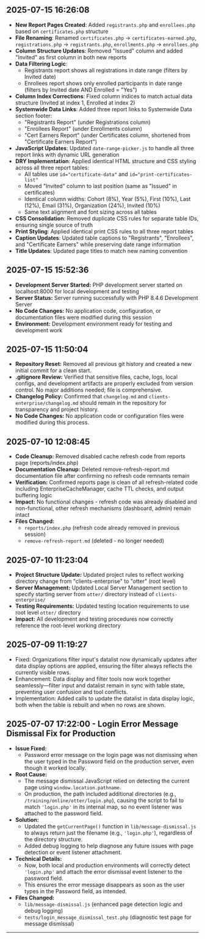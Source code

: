 ## 2025-07-15 16:26:08
- **New Report Pages Created**: Added `registrants.php` and `enrollees.php` based on `certificates.php` structure
- **File Renaming**: Renamed `certificates.php` → `certificates-earned.php`, `registrations.php` → `registrants.php`, `enrollments.php` → `enrollees.php`
- **Column Structure Updates**: Removed "Issued" column and added "Invited" as first column in both new reports
- **Data Filtering Logic**: 
  - Registrants report shows all registrations in date range (filters by Invited date)
  - Enrollees report shows only enrolled participants in date range (filters by Invited date AND Enrolled = "Yes")
- **Column Index Corrections**: Fixed column indices to match actual data structure (Invited at index 1, Enrolled at index 2)
- **Systemwide Data Links**: Added three report links to Systemwide Data section footer:
  - "Registrants Report" (under Registrations column)
  - "Enrollees Report" (under Enrollments column) 
  - "Cert Earners Report" (under Certificates column, shortened from "Certificate Earners Report")
- **JavaScript Updates**: Updated `date-range-picker.js` to handle all three report links with dynamic URL generation
- **DRY Implementation**: Applied identical HTML structure and CSS styling across all three report tables:
  - All tables use `id="certificate-data"` and `id="print-certificates-list"`
  - Moved "Invited" column to last position (same as "Issued" in certificates)
  - Identical column widths: Cohort (8%), Year (5%), First (10%), Last (12%), Email (31%), Organization (24%), Invited (10%)
  - Same text alignment and font sizing across all tables
- **CSS Consolidation**: Removed duplicate CSS rules for separate table IDs, ensuring single source of truth
- **Print Styling**: Applied identical print CSS rules to all three report tables
- **Caption Updates**: Updated table captions to "Registrants", "Enrollees", and "Certificate Earners" while preserving date range information
- **Title Updates**: Updated page titles to match new naming convention

## 2025-07-15 15:52:36
- **Development Server Started:** PHP development server started on localhost:8000 for local development and testing
- **Server Status:** Server running successfully with PHP 8.4.6 Development Server
- **No Code Changes:** No application code, configuration, or documentation files were modified during this session
- **Environment:** Development environment ready for testing and development work

## 2025-07-15 11:50:04
- **Repository Reset:** Removed all previous git history and created a new initial commit for a clean start.
- **.gitignore Review:** Verified that sensitive files, cache, logs, local configs, and development artifacts are properly excluded from version control. No major additions needed; file is comprehensive.
- **Changelog Policy:** Confirmed that `changelog.md` and `clients-enterprise/changelog.md` should remain in the repository for transparency and project history.
- **No Code Changes:** No application code or configuration files were modified during this process.

## 2025-07-10 12:08:45
- **Code Cleanup:** Removed disabled cache refresh code from reports page (reports/index.php)
- **Documentation Cleanup:** Deleted remove-refresh-report.md documentation file after confirming no refresh code remnants remain
- **Verification:** Confirmed reports page is clean of all refresh-related code including EnterpriseCacheManager, cache TTL checks, and output buffering logic
- **Impact:** No functional changes - refresh code was already disabled and non-functional, other refresh mechanisms (dashboard, admin) remain intact
- **Files Changed:**
  - `reports/index.php` (refresh code already removed in previous session)
  - `remove-refresh-report.md` (deleted - no longer needed)

## 2025-07-10 11:23:04
- **Project Structure Update:** Updated project rules to reflect working directory change from "clients-enterprise" to "otter" (root level)
- **Server Management:** Updated Local Server Management section to specify starting server from `otter/` directory instead of `clients-enterprise/`
- **Testing Requirements:** Updated testing location requirements to use root level `otter/` directory
- **Impact:** All development and testing procedures now correctly reference the root-level working directory

## 2025-07-09 11:19:27
- Fixed: Organizations filter input's datalist now dynamically updates after data display options are applied, ensuring the filter always reflects the currently visible rows.
- Enhancement: Data display and filter tools now work together seamlessly—filter input and datalist remain in sync with table state, preventing user confusion and tool conflicts.
- Implementation: Added calls to update the datalist in data display logic, both when the table is rebuilt and when no rows are shown.

## 2025-07-07 17:22:00 - Login Error Message Dismissal Fix for Production

- **Issue Fixed:**
  - Password error message on the login page was not dismissing when the user typed in the Password field on the production server, even though it worked locally.
- **Root Cause:**
  - The message dismissal JavaScript relied on detecting the current page using `window.location.pathname`.
  - On production, the path included additional directories (e.g., `/training/online/otter/login.php`), causing the script to fail to match `'login.php'` in its internal map, so no event listener was attached to the password field.
- **Solution:**
  - Updated the `getCurrentPage()` function in `lib/message-dismissal.js` to always return just the filename (e.g., `'login.php'`), regardless of the directory structure.
  - Added debug logging to help diagnose any future issues with page detection or event listener attachment.
- **Technical Details:**
  - Now, both local and production environments will correctly detect `'login.php'` and attach the error dismissal event listener to the password field.
  - This ensures the error message disappears as soon as the user types in the Password field, as intended.
- **Files Changed:**
  - `lib/message-dismissal.js` (enhanced page detection logic and debug logging)
  - `tests/login_message_dismissal_test.php` (diagnostic test page for message dismissal)

--- 